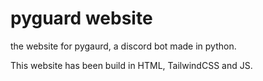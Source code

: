 # pyguard website
the website for pygaurd, a discord bot made in python.

This website has been build in HTML, TailwindCSS and JS.
